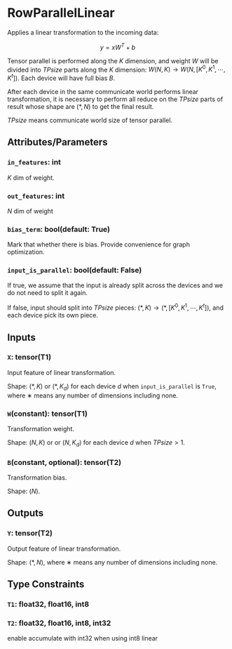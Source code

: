 # RowParallelLinear

Applies a linear transformation to the incoming data:

$$y=xW^T+b$$

Tensor parallel is performed along the $K$ dimension, and weight $W$ will be divided into $TPsize$ parts along the $K$ dimension: $W(N,K) \rightarrow W(N,[K^0,K^1,\cdots,K^t])$. Each device will have full bias $B$.

After each device in the same communicate world performs linear transformation, it is necessary to perform all reduce on the $TPsize$ parts of result whose shape are $(*,N)$ to get the final result.

$TPsize$ means communicate world size of tensor parallel.

## Attributes/Parameters

### `in_features`: int

$K$ dim of weight.

### `out_features`: int

$N$ dim of weight

### `bias_term`: bool(default: True)

Mark that whether there is bias. Provide convenience for graph optimization.

### `input_is_parallel`: bool(default: False)

If true, we assume that the input is already split across the devices and we do not need to split it again.

If false, input should split into $TPsize$ pieces: $(*,K) \rightarrow (*,[K^0,K^1,\cdots,K^t])$, and each device pick its own piece.

## Inputs

### `X`: tensor(T1)

Input feature of linear transformation.

Shape: $(*,K)$ or $(*, K_d)$ for each device $d$ when `input_is_parallel` is `True`, where $∗$ means any number of dimensions including none.

### `W`(constant): tensor(T1)

Transformation weight.

Shape: $(N,K)$ or or $(N,K_d)$ for each device $d$ when $TPsize > 1$. 

### `B`(constant, optional): tensor(T2)

Transformation bias.

Shape: $(N)$. 

## Outputs

### `Y`: tensor(T2)

Output feature of linear transformation.

Shape: $(*,N)$, where $∗$ means any number of dimensions including none.

## Type Constraints

### `T1`: float32, float16, int8

### `T2`: float32, float16, int8, int32

enable accumulate with int32 when using int8 linear

